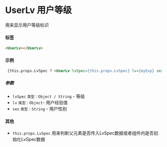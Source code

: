 # UserLv 用户等级
用来显示用户等级标识
#### 标签
```html
<UserLv></UserLv>
```
#### 示例

```html
 {this.props.LvSpec ? <UserLv lvSpec={this.props.LvSpec} lv={myExp} sex={post.Sex}/> : null}
```

##### 参数

* `lvSpec` `类型：Object / String` - 等级
* `lv`  `类型：Object`- 用户经验值
* `sex` `类型：String` - 用户性别

#### 其他

* `this.props.LvSpec` 用来判断父元素是否传入LvSpec数据或者组件内是否初始化LvSpec数据